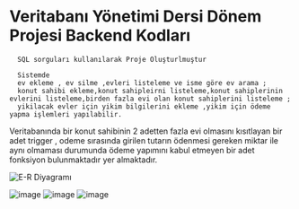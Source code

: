 # Veritabanı Yönetimi Dersi Dönem Projesi Backend Kodları

      SQL sorguları kullanılarak Proje Oluşturlmuştur 
      
      Sistemde
      ev ekleme , ev silme ,evleri listeleme ve isme göre ev arama ; 
      konut sahibi ekleme,konut sahipleirni listeleme,konut sahiplerinin evlerini listeleme,birden fazla evi olan konut sahiplerini listeleme ; 
      yikilacak evler için yikim bilgilerini ekleme ,yikim için ödeme yapma işlemleri yapılabilir.

Veritabanında bir konut sahibinin 2 adetten fazla evi olmasını kısıtlayan bir adet trigger , odeme sırasında girilen tutarın ödenmesi gereken miktar ile aynı olmaması durumunda ödeme yapımını kabul etmeyen bir adet fonksiyon bulunmaktadır  yer almaktadır.

 
![E-R Diyagramı](https://user-images.githubusercontent.com/78111969/216316371-c4f21b48-8f8d-4105-9a6a-0d628a20994b.png)

      
![image](https://user-images.githubusercontent.com/78111969/216318433-49b0677c-c02d-43c0-a53f-52fe22226d7a.png)
![image](https://user-images.githubusercontent.com/78111969/216318176-ebe6b54d-e8da-4936-9f03-9d3132878452.png)
![image](https://user-images.githubusercontent.com/78111969/216318224-52eab4f2-5c69-4b3f-91ac-90233e18974c.png)

   
 
 



